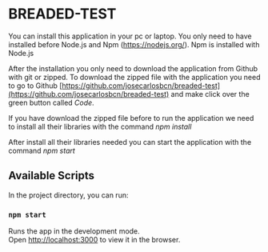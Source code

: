 # BREADED-TEST
You can install this application in your pc or laptop. You only need to have installed before Node.js and Npm (https://nodejs.org/).
Npm is installed with Node.js

After the installation you only need to download the application from Github with git or zipped. To download the zipped file with the application you need to go to Github [https://github.com/josecarlosbcn/breaded-test](https://github.com/josecarlosbcn/breaded-test) and make click over the green button called *Code*. 

If you have download the zipped file before to run the application we need to install all their libraries with the command *npm install*

After install all their libraries needed you can start the application with the command *npm start*

## Available Scripts

In the project directory, you can run:

### `npm start`

Runs the app in the development mode.<br />
Open [http://localhost:3000](http://localhost:3000) to view it in the browser.